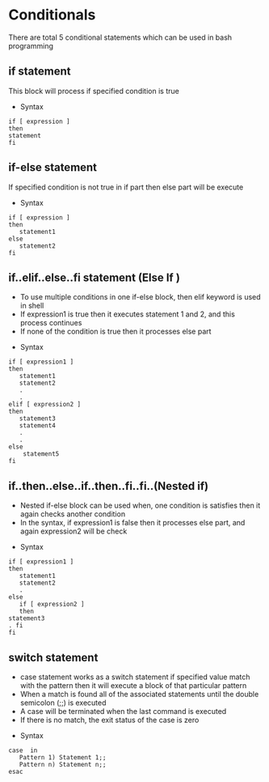 # Conditionals

There are total 5 conditional statements which can be used in bash programming

## if statement

This block will process if specified condition is true

* Syntax

```
if [ expression ]
then
statement 
fi
```

## if-else statement

If specified condition is not true in if part then else part will be execute

* Syntax

```
if [ expression ]
then
   statement1
else
   statement2
fi
```

## if..elif..else..fi statement (Else If )

- To use multiple conditions in one if-else block, then elif keyword is used in shell
- If expression1 is true then it executes statement 1 and 2, and this process continues
- If none of the condition is true then it processes else part

* Syntax

```
if [ expression1 ]
then
   statement1
   statement2
   .
   .
elif [ expression2 ]
then
   statement3
   statement4
   .
   .
else
    statement5
fi
```

## if..then..else..if..then..fi..fi..(Nested if)

- Nested if-else block can be used when, one condition is satisfies then it again checks another condition
- In the syntax, if expression1 is false then it processes else part, and again expression2 will be check

* Syntax

```
if [ expression1 ]
then
   statement1
   statement2
   .
else
   if [ expression2 ]
   then
statement3
. fi
fi
```

## switch statement

- case statement works as a switch statement if specified value match with the pattern then it will execute a block of that particular pattern
- When a match is found all of the associated statements until the double semicolon (;;) is executed
- A case will be terminated when the last command is executed
- If there is no match, the exit status of the case is zero

* Syntax

```
case  in
   Pattern 1) Statement 1;;
   Pattern n) Statement n;;
esac
```